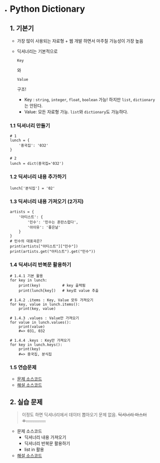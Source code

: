 - # Python Dictionary

  ## 1. 기본기

  - 가장 많이 사용되는 자료형 + 웹 개발 하면서 마주칠 가능성이 가장 높음

  - 딕셔너리는 기본적으로

     

    ```
    Key
    ```

    와

     

    ```
    Value
    ```

     

    구조!

    - Key : `string`, `integer`, `float`, `boolean` 가능! 하지만 `list`, `dictionary`는 안된다.
    - Value: 모든 자료형 가능. `list`와 `dictionary`도 가능하다.

  ### 1.1 딕셔너리 만들기

  ```
  # 1
  lunch = {
      '중국집': '032'
  }
  
  # 2
  lunch = dict(중국집='032')
  ```

  ### 1.2 딕셔너리 내용 추가하기

  ```
  lunch['분식집'] = '02'
  ```

  ### 1.3 딕셔너리 내용 가져오기 (2가지)

  ```
  artists = {
      '아티스트': {
          '민수': '민수는 혼란스럽다',
          '아이유': '좋은날'
      }
  }
  # 민수의 대표곡은?
  print(artists["아티스트"]["민수"])
  print(artists.get("아티스트").get("민수"))
  ```

  ### 1.4 딕셔너리 반복문 활용하기

  ```
  # 1.4.1 기본 활용
  for key in lunch:
      print(key)          # key 출력됨
      print(lunch[key])   # key로 value 추출 
  
  # 1.4.2 .items : Key, Value 모두 가져오기
  for key, value in lunch.items():
      print(key, value)
  
  # 1.4.3 .values : Value만 가져오기
  for value in lunch.values():
      print(value)
      #=> 031, 032
  
  # 1.4.4 .keys : Key만 가져오기
  for key in lunch.keys():
      print(key)
      #=> 중국집, 분식집
  ```

  ### 1.5 연습문제

  - [문제 소스코드](https://bit.do/yeoksam_python_33)
  - [해설 소스코드](https://bit.do/yeoksam_answer)

  ## 2. 실습 문제

  > 이정도 하면 딕셔너리에서 데이터 뽑아오기 문제 없음. ~~딕셔너리 마스터 ㅎ................~~

  - 문제 소스코드
    - 딕셔너리 내용 가져오기
    - 딕셔너리 반복문 활용하기
    - list in 활용
  - [해설 소스코드](https://bit.do/yeoksam_answer)